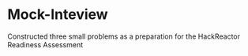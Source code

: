 # Mock-Inteview
Constructed three small problems as a preparation for the HackReactor Readiness Assessment
